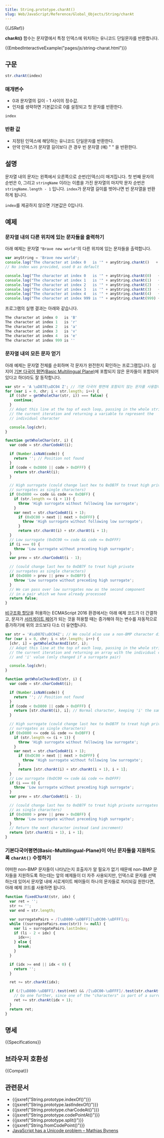 ```yaml
---
title: String.prototype.charAt()
slug: Web/JavaScript/Reference/Global_Objects/String/charAt
---
```

{{JSRef}}

**charAt()** 함수는 문자열에서 특정 인덱스에 위치하는 유니코드 단일문자를 반환합니다.

{{EmbedInteractiveExample("pages/js/string-charat.html")}}

## 구문

```js
str.charAt(index)
```

### 매개변수

- 0과 문자열의 길이 - 1 사이의 정수값.
- 인자를 생략하면 기본값으로 0를 설정되고 첫 문자를 반환한다.

<dl><dt><code>index</code></dt></dl>

### 반환 값

- 지정된 인덱스에 해당하는 유니코드 단일문자를 반환한다.
- 만약 인덱스가 문자열 길이보다 큰 경우 빈 문자열 (예) " " 을 반환한다.

## 설명

문자열 내의 문자는 왼쪽에서 오른쪽으로 순번(인덱스)이 매겨집니다. 첫 번째 문자의 순번은 0, 그리고 `stringName` 이라는 이름을 가진 문자열의 마지막 문자 순번은 `stringName.length - 1` 입니다. `index`가 문자열 길이를 벗어나면 빈 문자열을 반환하게 됩니다.

`index`를 제공하지 않으면 기본값은 0입니다.

## 예제

### 문자열 내의 다른 위치에 있는 문자들을 출력하기

아래 예제는 문자열 `"Brave new world"`의 다른 위치에 있는 문자들을 출력합니다.

```js
var anyString = 'Brave new world';
console.log("The character at index 0   is '" + anyString.charAt()   + "'");
// No index was provided, used 0 as default

console.log("The character at index 0   is '" + anyString.charAt(0)   + "'");
console.log("The character at index 1   is '" + anyString.charAt(1)   + "'");
console.log("The character at index 2   is '" + anyString.charAt(2)   + "'");
console.log("The character at index 3   is '" + anyString.charAt(3)   + "'");
console.log("The character at index 4   is '" + anyString.charAt(4)   + "'");
console.log("The character at index 999 is '" + anyString.charAt(999) + "'");
```

프로그램의 실행 결과는 아래와 같습니다.

```js
The character at index 0   is 'B'
The character at index 1   is 'r'
The character at index 2   is 'a'
The character at index 3   is 'v'
The character at index 4   is 'e'
The character at index 999 is ''
```

### 문자열 내의 모든 문자 얻기

아래 예제는 문자열 전체를 순회하며 각 문자가 완전한지 확인하는 프로그램입니다. 심지어 [기본 다국어 평면(Basic Multilingual Plane)](https://ko.wikipedia.org/wiki/%EC%9C%A0%EB%8B%88%EC%BD%94%EB%93%9C_%ED%8F%89%EB%A9%B4)에 포함되지 않은 문자들이 포함되어 있다고 하더라도 잘 동작합니다.

```js
var str = 'A \uD87E\uDC04 Z'; // 기본 다국어 평면에 포함되지 않는 문자를 사용합니다.
for (var i = 0, chr; i < str.length; i++) {
  if ((chr = getWholeChar(str, i)) === false) {
    continue;
  }
  // Adapt this line at the top of each loop, passing in the whole string and
  // the current iteration and returning a variable to represent the
  // individual character

  console.log(chr);
}

function getWholeChar(str, i) {
  var code = str.charCodeAt(i);

  if (Number.isNaN(code)) {
    return ''; // Position not found
  }
  if (code < 0xD800 || code > 0xDFFF) {
    return str.charAt(i);
  }

  // High surrogate (could change last hex to 0xDB7F to treat high private
  // surrogates as single characters)
  if (0xD800 <= code && code <= 0xDBFF) {
    if (str.length <= (i + 1)) {
      throw 'High surrogate without following low surrogate';
    }
    var next = str.charCodeAt(i + 1);
      if (0xDC00 > next || next > 0xDFFF) {
        throw 'High surrogate without following low surrogate';
      }
      return str.charAt(i) + str.charAt(i + 1);
  }
  // Low surrogate (0xDC00 <= code && code <= 0xDFFF)
  if (i === 0) {
    throw 'Low surrogate without preceding high surrogate';
  }
  var prev = str.charCodeAt(i - 1);

  // (could change last hex to 0xDB7F to treat high private
  // surrogates as single characters)
  if (0xD800 > prev || prev > 0xDBFF) {
    throw 'Low surrogate without preceding high surrogate';
  }
  // We can pass over low surrogates now as the second component
  // in a pair which we have already processed
  return false;
}
```

[비구조화 할당](/ko/docs/Web/JavaScript/Reference/Operators/Destructuring_assignment)을 허용하는 ECMAScript 2016 환경에서는 아래 예제 코드가 더 간결하고, 문자가 [서러게이트 페어](https://ko.wikipedia.org/wiki/UTF-16)가 되는 것을 허용할 때는 증가해야 하는 변수를 자동적으로 증가하기에 위의 코드보다 다소 더 유연합니다.

```js
var str = 'A\uD87E\uDC04Z'; // We could also use a non-BMP character directly
for (var i = 0, chr; i < str.length; i++) {
  [chr, i] = getWholeCharAndI(str, i);
  // Adapt this line at the top of each loop, passing in the whole string and
  // the current iteration and returning an array with the individual character
  // and 'i' value (only changed if a surrogate pair)

  console.log(chr);
}

function getWholeCharAndI(str, i) {
  var code = str.charCodeAt(i);

  if (Number.isNaN(code)) {
    return ''; // Position not found
  }
  if (code < 0xD800 || code > 0xDFFF) {
    return [str.charAt(i), i]; // Normal character, keeping 'i' the same
  }

  // High surrogate (could change last hex to 0xDB7F to treat high private
  // surrogates as single characters)
  if (0xD800 <= code && code <= 0xDBFF) {
    if (str.length <= (i + 1)) {
      throw 'High surrogate without following low surrogate';
    }
    var next = str.charCodeAt(i + 1);
      if (0xDC00 > next || next > 0xDFFF) {
        throw 'High surrogate without following low surrogate';
      }
      return [str.charAt(i) + str.charAt(i + 1), i + 1];
  }
  // Low surrogate (0xDC00 <= code && code <= 0xDFFF)
  if (i === 0) {
    throw 'Low surrogate without preceding high surrogate';
  }
  var prev = str.charCodeAt(i - 1);

  // (could change last hex to 0xDB7F to treat high private surrogates
  // as single characters)
  if (0xD800 > prev || prev > 0xDBFF) {
    throw 'Low surrogate without preceding high surrogate';
  }
  // Return the next character instead (and increment)
  return [str.charAt(i + 1), i + 1];
}
```

### 기본다국어평면(Basic-Multilingual-Plane)이 아닌 문자들을 지원하도록 `charAt()` 수정하기

어떠한 non-BMP 문자들이 나타났는지 호출자가 알 필요가 없기 때문에 non-BMP 문자들을 지원하도록 하는데는 앞의 예제들이 더 자주 사용되지만, 인덱스로 문자를 선택하는데 있어서 문자열 내에 서로게이트 페어들이 하나의 문자들로 처리되길 원한다면, 아래 예제 코드를 사용하면 됩니다.

```js
function fixedCharAt(str, idx) {
  var ret = '';
  str += '';
  var end = str.length;

  var surrogatePairs = /[\uD800-\uDBFF][\uDC00-\uDFFF]/g;
  while ((surrogatePairs.exec(str)) != null) {
    var li = surrogatePairs.lastIndex;
    if (li - 2 < idx) {
      idx++;
    } else {
      break;
    }
  }

  if (idx >= end || idx < 0) {
    return '';
  }

  ret += str.charAt(idx);

  if (/[\uD800-\uDBFF]/.test(ret) && /[\uDC00-\uDFFF]/.test(str.charAt(idx + 1))) {
    // Go one further, since one of the "characters" is part of a surrogate pair
    ret += str.charAt(idx + 1);
  }
  return ret;
}
```

## 명세

{{Specifications}}

## 브라우저 호환성

{{Compat}}

## 관련문서

- {{jsxref("String.prototype.indexOf()")}}
- {{jsxref("String.prototype.lastIndexOf()")}}
- {{jsxref("String.prototype.charCodeAt()")}}
- {{jsxref("String.prototype.codePointAt()")}}
- {{jsxref("String.prototype.split()")}}
- {{jsxref("String.fromCodePoint()")}}
- [JavaScript has a Unicode problem – Mathias Bynens](https://mathiasbynens.be/notes/javascript-unicode)
